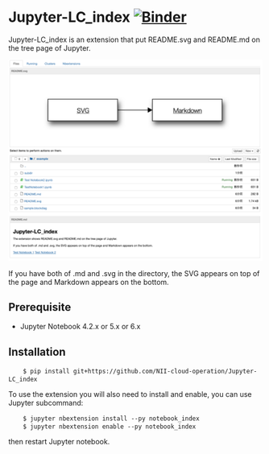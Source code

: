 # Jupyter-LC\_index [![Binder](https://mybinder.org/badge_logo.svg)](https://mybinder.org/v2/gh/NII-cloud-operation/Jupyter-LC_index/master)

Jupyter-LC\_index is an extension that put README.svg and README.md on the tree page of Jupyter.

![example](./example/image.png)

If you have both of .md and .svg in the directory, the SVG appears on top of the page and Markdown appears on the bottom.

## Prerequisite

* Jupyter Notebook 4.2.x or 5.x or 6.x

## Installation

        $ pip install git+https://github.com/NII-cloud-operation/Jupyter-LC_index

To use the extension you will also need to install and enable, you can use Jupyter subcommand:

        $ jupyter nbextension install --py notebook_index
        $ jupyter nbextension enable --py notebook_index

then restart Jupyter notebook.
